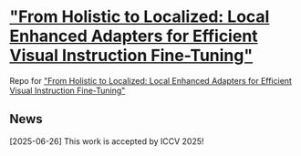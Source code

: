 # ["From Holistic to Localized: Local Enhanced Adapters for Efficient Visual Instruction Fine-Tuning"](https://arxiv.org/pdf/2411.12787)
Repo for ["From Holistic to Localized: Local Enhanced Adapters for Efficient Visual Instruction Fine-Tuning"](https://arxiv.org/pdf/2411.12787)

## News
[2025-06-26] This work is accepted by ICCV 2025!
